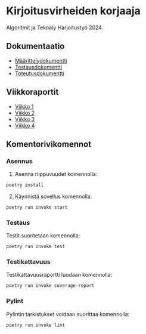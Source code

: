 # Kirjoitusvirheiden korjaaja

Algoritmit ja Tekoäly Harjoitustyö 2024.

## Dokumentaatio

- [Määrittelydokumentti](https://github.com/ainkeri/algolabra/blob/main/dokumentaatio/m%C3%A4%C3%A4rittelydokumentti.md)
- [Testausdokumentti](https://github.com/ainkeri/algolabra/blob/main/dokumentaatio/testausdokumentti.md)
- [Toteutusdokumentti](https://github.com/ainkeri/algolabra/blob/main/dokumentaatio/toteutusdokumentti.md)

## Viikkoraportit

- [Viikko 1](https://github.com/ainkeri/algolabra/tree/main/dokumentaatio/viikkoraportit/viikkoraportti1.md)
- [Viikko 2](https://github.com/ainkeri/algolabra/tree/main/dokumentaatio/viikkoraportit/viikkoraportti2.md)
- [Viikko 3](https://github.com/ainkeri/algolabra/tree/main/dokumentaatio/viikkoraportit/viikkoraportti3.md)
- [Viikko 4](https://github.com/ainkeri/algolabra/tree/main/dokumentaatio/viikkoraportit/viikkoraportti4.md)

## Komentorivikomennot

### Asennus

1. Asenna riippuvuudet komennolla:

```bash
poetry install
```

2. Käynnistä sovellus komennolla:

```bash
poetry run invoke start
```

### Testaus

Testit suoritetaan komennolla:

```bash
poetry run invoke test
```

### Testikattavuus

Testikattavuusraportti luodaan komennolla:

```bash
poetry run invoke coverage-report
```

### Pylint

Pylintin tarkistukset voidaan suorittaa komennolla:

```bash
poetry run invoke lint
```
